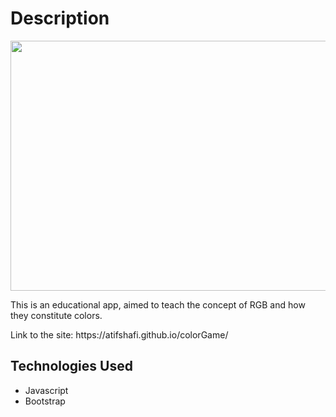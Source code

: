 <h1>Description</h1>
<img width="800" height="400" src="https://media.giphy.com/media/l4v2XJjjFPenNyTIkJ/giphy.gif" style="max-width:100%;">
<p></p>
This is an educational app, aimed to teach the concept of RGB and how they constitute colors. 
<p></p>
<p>Link to the site: https://atifshafi.github.io/colorGame/</p>

<h2>Technologies Used</h2>

* Javascript
* Bootstrap 


